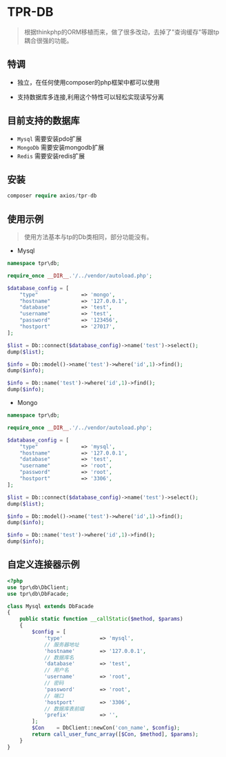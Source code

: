 # TPR-DB
> 根据thinkphp的ORM移植而来，做了很多改动，去掉了"查询缓存"等跟tp耦合很强的功能。

## 特调
- 独立，在任何使用composer的php框架中都可以使用

- 支持数据库多连接,利用这个特性可以轻松实现读写分离

## 目前支持的数据库

* `Mysql`   需要安装pdo扩展
* `MongoDb`  需要安装mongodb扩展
* `Redis`  需要安装redis扩展

## 安装

``` php
composer require axios/tpr-db
```

## 使用示例

> 使用方法基本与tp的Db类相同，部分功能没有。

- Mysql

``` php
namespace tpr\db;

require_once __DIR__.'/../vendor/autoload.php';

$database_config = [
    "type"              => 'mongo',
    "hostname"          => '127.0.0.1',
    "database"          => 'test',
    "username"          => 'test',
    "password"          => '123456',
    "hostport"          => '27017',
];

$list = Db::connect($database_config)->name('test')->select();
dump($list);

$info = Db::model()->name('test')->where('id',1)->find();
dump($info);

$info = Db::name('test')->where('id',1)->find();
dump($info);

```

- Mongo

``` php
namespace tpr\db;

require_once __DIR__.'/../vendor/autoload.php';

$database_config = [
    "type"              => 'mysql',
    "hostname"          => '127.0.0.1',
    "database"          => 'test',
    "username"          => 'root',
    "password"          => 'root',
    "hostport"          => '3306',
];

$list = Db::connect($database_config)->name('test')->select();
dump($list);

$info = Db::model()->name('test')->where('id',1)->find();
dump($info);

$info = Db::name('test')->where('id',1)->find();
dump($info);

```

## 自定义连接器示例
``` php
<?php
use tpr\db\DbClient;
use tpr\db\DbFacade;

class Mysql extends DbFacade
{
    public static function __callStatic($method, $params)
    {
        $config = [
            'type'            => 'mysql',
            // 服务器地址
            'hostname'        => '127.0.0.1',
            // 数据库名
            'database'        => 'test',
            // 用户名
            'username'        => 'root',
            // 密码
            'password'        => 'root',
            // 端口
            'hostport'        => '3306',
            // 数据库表前缀
            'prefix'          => '',
        ];
        $Con    = DbClient::newCon('con_name', $config);
        return call_user_func_array([$Con, $method], $params);
    }
}
```
